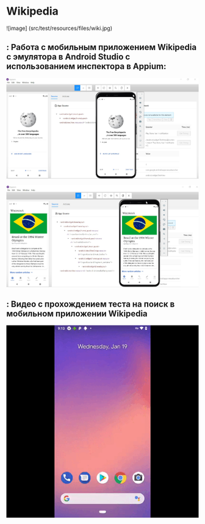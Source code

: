    # Wikipedia
   
   ![image] (src/test/resources/files/wiki.jpg)


   ## : Работа с мобильным приложением Wikipedia с эмулятора в Android Studio с использованием инспектора в Appium:

   ![image](src/test/resources/files/appium1.jpg)

   ![image](src/test/resources/files/appium2.jpg)

   ## : Видео с прохождением теста на поиск в мобильном приложении Wikipedia

   ![image](src/test/resources/files/video.gif)